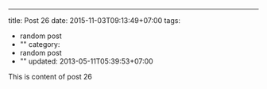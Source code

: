 ---
title: Post 26
date: 2015-11-03T09:13:49+07:00
tags:
  - random post
  - ""
category:
  - random post
  - ""
updated: 2013-05-11T05:39:53+07:00

This is content of post 26